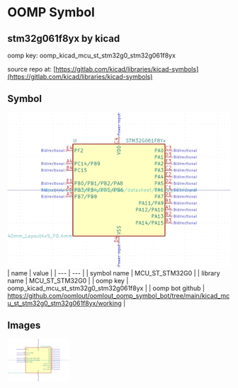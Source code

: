 # OOMP Symbol  
## stm32g061f8yx  by kicad  
  
oomp key: oomp_kicad_mcu_st_stm32g0_stm32g061f8yx  
  
source repo at: [https://gitlab.com/kicad/libraries/kicad-symbols](https://gitlab.com/kicad/libraries/kicad-symbols)  
## Symbol  
  
[![working.png](working_600.png)](working.png)  
| name | value | 
| --- | --- | 
| symbol name | MCU_ST_STM32G0 | 
| library name | MCU_ST_STM32G0 | 
| oomp key | oomp_kicad_mcu_st_stm32g0_stm32g061f8yx | 
| oomp bot github | https://github.com/oomlout/oomlout_oomp_symbol_bot/tree/main/kicad_mcu_st_stm32g0_stm32g061f8yx/working | 
## Images  
  
[![working.png](working_140.png)](working.png)  
